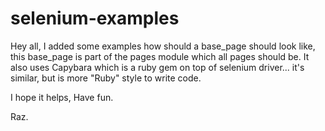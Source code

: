 # selenium-examples

Hey all, I added some examples how should a base_page should look like, this base_page is part of the pages module which all pages should be.
It also uses Capybara which is a ruby gem on top of selenium driver... it's similar, but is more "Ruby" style to write code.

I hope it helps, Have fun.

Raz.